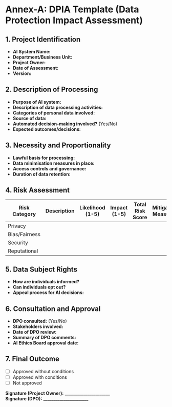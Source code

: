 # Annex-A: DPIA Template (Data Protection Impact Assessment)

## 1. Project Identification
- **AI System Name:**  
- **Department/Business Unit:**  
- **Project Owner:**  
- **Date of Assessment:**  
- **Version:**  

## 2. Description of Processing
- **Purpose of AI system:**  
- **Description of data processing activities:**  
- **Categories of personal data involved:**  
- **Source of data:**  
- **Automated decision-making involved?** (Yes/No)  
- **Expected outcomes/decisions:**  

## 3. Necessity and Proportionality
- **Lawful basis for processing:**  
- **Data minimisation measures in place:**  
- **Access controls and governance:**  
- **Duration of data retention:**  

## 4. Risk Assessment
| Risk Category | Description | Likelihood (1-5) | Impact (1-5) | Total Risk Score | Mitigation Measures |
|---------------|-------------|------------------|---------------|------------------|----------------------|
| Privacy       |             |                  |               |                  |                      |
| Bias/Fairness |             |                  |               |                  |                      |
| Security      |             |                  |               |                  |                      |
| Reputational  |             |                  |               |                  |                      |

## 5. Data Subject Rights
- **How are individuals informed?**  
- **Can individuals opt out?**  
- **Appeal process for AI decisions:**  

## 6. Consultation and Approval
- **DPO consulted:** (Yes/No)  
- **Stakeholders involved:**  
- **Date of DPO review:**  
- **Summary of DPO comments:**  
- **AI Ethics Board approval date:**  

## 7. Final Outcome
- [ ] Approved without conditions  
- [ ] Approved with conditions  
- [ ] Not approved  

**Signature (Project Owner):** ______________________  
**Signature (DPO):** ______________________